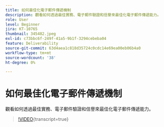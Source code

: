 ```yaml
---
title: 如何最佳化電子郵件傳遞機制
description: 觀看如何透過最佳實務、電子郵件驗證和信譽來最佳化電子郵件傳遞能力。
role: User
level: Beginner
jira: KT-10765
thumbnail: 345482.jpeg
exl-id: c73bbc6f-249f-41a5-9b1f-3294cebeba04
feature: Deliverability
source-git-commit: 63d4aea1c818d35724c0cdc14e69ea00eb06b4a0
workflow-type: tm+mt
source-wordcount: '38'
ht-degree: 0%

---
```


# 如何最佳化電子郵件傳遞機制

觀看如何透過最佳實務、電子郵件驗證和信譽來最佳化電子郵件傳遞能力。

>[!VIDEO](https://video.tv.adobe.com/v/345482/?quality=12&learn=on){transcript=true}
